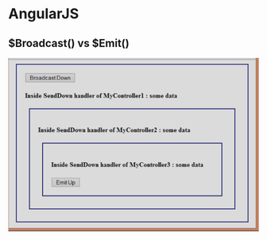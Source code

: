 # AngularJS

## $Broadcast\(\) vs $Emit\(\)

![](../../.gitbook/assets/image%20%283%29%20%281%29.png)

